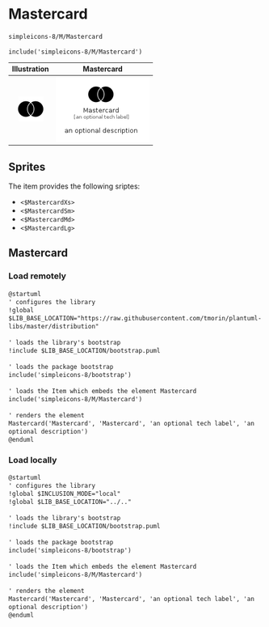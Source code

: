 # Mastercard


```text
simpleicons-8/M/Mastercard
```

```text
include('simpleicons-8/M/Mastercard')
```



| Illustration | Mastercard |
| :---: | :---: |
| ![illustration for Illustration](../../simpleicons-8/M/Mastercard.png) | ![illustration for Mastercard](../../simpleicons-8/M/Mastercard.Local.png) |



## Sprites
The item provides the following sriptes:

- `<$MastercardXs>`
- `<$MastercardSm>`
- `<$MastercardMd>`
- `<$MastercardLg>`





## Mastercard

### Load remotely
```plantuml
@startuml
' configures the library
!global $LIB_BASE_LOCATION="https://raw.githubusercontent.com/tmorin/plantuml-libs/master/distribution"

' loads the library's bootstrap
!include $LIB_BASE_LOCATION/bootstrap.puml

' loads the package bootstrap
include('simpleicons-8/bootstrap')

' loads the Item which embeds the element Mastercard
include('simpleicons-8/M/Mastercard')

' renders the element
Mastercard('Mastercard', 'Mastercard', 'an optional tech label', 'an optional description')
@enduml
```

### Load locally
```plantuml
@startuml
' configures the library
!global $INCLUSION_MODE="local"
!global $LIB_BASE_LOCATION="../.."

' loads the library's bootstrap
!include $LIB_BASE_LOCATION/bootstrap.puml

' loads the package bootstrap
include('simpleicons-8/bootstrap')

' loads the Item which embeds the element Mastercard
include('simpleicons-8/M/Mastercard')

' renders the element
Mastercard('Mastercard', 'Mastercard', 'an optional tech label', 'an optional description')
@enduml
```

